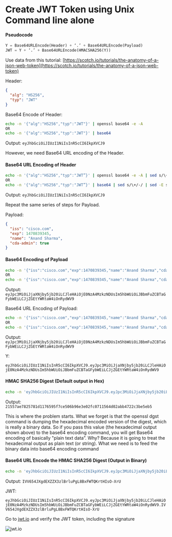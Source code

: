 # Create JWT Token using Unix Command line alone

#### Pseudocode

```python
Y = Base64URLEncode(Header) + ‘.’ + Base64URLEncode(Payload)
JWT = Y + ‘.’ + Base64URLEncode(HMACSHA256(Y))
```

Use data from this tutorial:
[https://scotch.io/tutorials/the-anatomy-of-a-json-web-token](https://scotch.io/tutorials/the-anatomy-of-a-json-web-token)

Header:

```json
{
  "alg": "HS256",
  "typ": "JWT"
}
```

Base64 Encode of Header:

```bash
echo -n '{"alg":"HS256","typ":"JWT"}' | openssl base64 -e -A
OR
echo -n '{"alg":"HS256","typ":"JWT"}' | base64
```

Output: `eyJhbGciOiJIUzI1NiIsInR5cCI6IkpXVCJ9`

However, we need Base64 URL encoding of the Header. 

#### Base64 URL Encoding of Header

```bash
echo -n '{"alg":"HS256","typ":"JWT”}' | openssl base64 -e -A | sed s/\+/-/ | sed -E s/=+$//
OR
echo -n '{"alg":"HS256","typ":"JWT”}' | base64 | sed s/\+/-/ | sed -E s/=+$//
```

Output: `eyJhbGciOiJIUzI1NiIsInR5cCI6IkpXVCJ9`

Repeat the same series of steps for Payload.

Payload:

```json
{
  "iss": "cisco.com",
  "exp": 1470839345,
  "name": "Anand Sharma",
  "cda-admin": true
}
```

#### Base64 Encoding of Payload

```bash
echo -n '{"iss":"cisco.com","exp":1470839345,"name":"Anand Sharma","cda-admin":true}' | openssl base64 -e -A
OR
echo -n '{"iss":"cisco.com","exp":1470839345,"name":"Anand Sharma","cda-admin":true}' | base64
```

Output: `eyJpc3MiOiJjaXNjby5jb20iLCJleHAiOjE0NzA4MzkzNDUsIm5hbWUiOiJBbmFuZCBTaGFybWEiLCJjZGEtYWRtaW4iOnRydWV9`

Base64 URL Encoding of Payload:

```bash
echo -n '{"iss":"cisco.com","exp":1470839345,"name":"Anand Sharma","cda-admin":true}' | openssl base64 -e -A | sed s/\+/-/ | sed -E s/=+$//
OR
echo -n '{"iss":"cisco.com","exp":1470839345,"name":"Anand Sharma","cda-admin":true}' | base64 | sed s/\+/-/ | sed -E s/=+$//
```

Output: `eyJpc3MiOiJjaXNjby5jb20iLCJleHAiOjE0NzA4MzkzNDUsIm5hbWUiOiJBbmFuZCBTaGFybWEiLCJjZGEtYWRtaW4iOnRydWV9`

Y:

`eyJhbGciOiJIUzI1NiIsInR5cCI6IkpXVCJ9.eyJpc3MiOiJjaXNjby5jb20iLCJleHAiOjE0NzA4MzkzNDUsIm5hbWUiOiJBbmFuZCBTaGFybWEiLCJjZGEtYWRtaW4iOnRydWV9`

#### HMAC SHA256 Digest (Default output in Hex)

```bash
echo -n 'eyJhbGciOiJIUzI1NiIsInR5cCI6IkpXVCJ9.eyJpc3MiOiJjaXNjby5jb20iLCJleHAiOjE0NzA4MzkzNDUsIm5hbWUiOiJBbmFuZCBTaGFybWEiLCJjZGEtYWRtaW4iOnRydWV9' | openssl dgst -sha256 -hmac secret
```

Output: `21557ae7825781d1176595f7ce506b96e3e02fc0711564d02abb4722c3be5eb5`

This is where the problem starts. What we forget is that the openssl dgst command is dumping the hexadecimal encoded version of the digest, which is really a binary data. So if you pass this value (the hexadecimal output shown above) to the base64 encoding command, you will get Base64 encoding of basically "plain text data”. Why? Because it is going to treat the hexadecimal output as plain text (or string). What we need is to feed the binary data into base64 encoding command

#### Base64 URL Encode the HMAC SHA256 Digest (Output in Binary)

```bash
echo -n 'eyJhbGciOiJIUzI1NiIsInR5cCI6IkpXVCJ9.eyJpc3MiOiJjaXNjby5jb20iLCJleHAiOjE0NzA4MzkzNDUsIm5hbWUiOiJBbmFuZCBTaGFybWEiLCJjZGEtYWRtaW4iOnRydWV9' | openssl dgst -sha256 -hmac secret -binary | openssl base64 -e -A | sed s/\+/-/ | sed -E s/=+$//
```

Output: `IVV654JXgdEXZZX3zlBrluPgL8BxFWTQKrtHIsO-XrU`

JWT:

`eyJhbGciOiJIUzI1NiIsInR5cCI6IkpXVCJ9.eyJpc3MiOiJjaXNjby5jb20iLCJleHAiOjE0NzA4MzkzNDUsIm5hbWUiOiJBbmFuZCBTaGFybWEiLCJjZGEtYWRtaW4iOnRydWV9.IVV654JXgdEXZZX3zlBrluPgL8BxFWTQKrtHIsO-XrU`

Go to [jwt.io](jwt.io) and verify the JWT token, including the signature

![jwt.io](https://s3.amazonaws.com/us-east-1-anand-files/media-files-shared/jwt.png)
